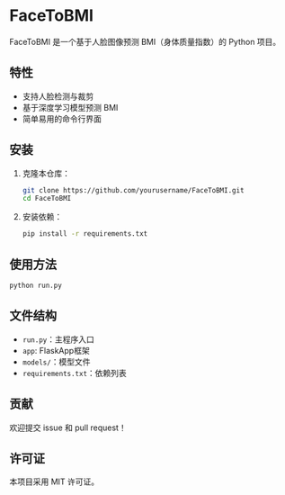 # FaceToBMI

FaceToBMI 是一个基于人脸图像预测 BMI（身体质量指数）的 Python 项目。

## 特性

- 支持人脸检测与裁剪
- 基于深度学习模型预测 BMI
- 简单易用的命令行界面

## 安装

1. 克隆本仓库：
    ```bash
    git clone https://github.com/yourusername/FaceToBMI.git
    cd FaceToBMI
    ```
2. 安装依赖：
    ```bash
    pip install -r requirements.txt
    ```

## 使用方法

```bash
python run.py
```

## 文件结构

- `run.py`：主程序入口
- `app`: FlaskApp框架
- `models/`：模型文件
- `requirements.txt`：依赖列表

## 贡献

欢迎提交 issue 和 pull request！

## 许可证

本项目采用 MIT 许可证。